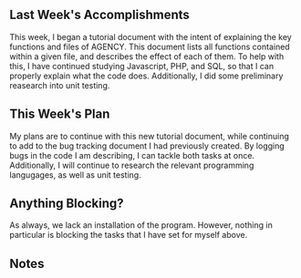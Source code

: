 ## Last Week's Accomplishments

This week, I began a tutorial document with the intent of explaining the key functions and files of AGENCY. This document lists all functions contained within a given
file, and describes the effect of each of them. To help with this, I have continued studying Javascript, PHP, and SQL, so that I can properly explain what the code does.
Additionally, I did some preliminary reasearch into unit testing.

## This Week's Plan

My plans are to continue with this new tutorial document, while continuing to add to the bug tracking document I had previously created. By logging bugs in the code
I am describing, I can tackle both tasks at once. Additionally, I will continue to research the relevant programming langugages, as well as unit testing.

## Anything Blocking?

As always, we lack an installation of the program. However, nothing in particular is blocking the tasks that I have set for myself above.

## Notes
